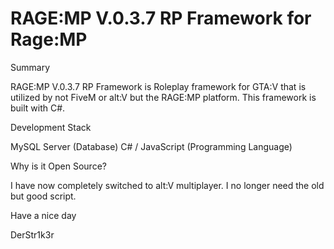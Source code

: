 # RAGE:MP V.0.3.7 RP Framework for Rage:MP
Summary

RAGE:MP V.0.3.7 RP Framework is Roleplay framework for GTA:V that is utilized by not FiveM or alt:V but the RAGE:MP platform. 
This framework is built with C#.

Development Stack

MySQL Server (Database)
C# / JavaScript (Programming Language)

Why is it Open Source?

I have now completely switched to alt:V multiplayer. 
I no longer need the old but good script. 



Have a nice day

DerStr1k3r
